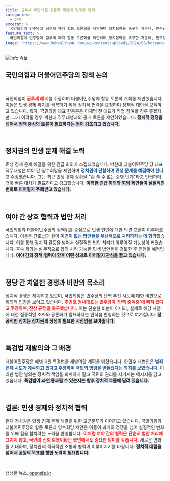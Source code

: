 ```yaml
---
title: 금투세 국민의힘 토론회 제안에 민주당 반격!
categories:
  - 정치
excerpt: >
  국민의힘이 민주당에 금투세 폐지 합동 토론회를 제안하며 정치협력을 촉구한 가운데, 민주당은 민생 경제 위기 극복을 위한 영수회담을 요청했습니다. 여야의 갈등 속에서 민생 해결의 실마리가 열릴까요? 클릭으로 확인하세요!
feature_text: >
  국민의힘이 민주당에 금투세 폐지 합동 토론회를 제안하며 정치협력을 촉구한 가운데, 민주당은 민생 경제 위기 극복을 위한 영수회담을 요청했습니다. 여야의 갈등 속에서 민생 해결의 실마리가 열릴까요? 클릭으로 확인하세요!
image: 'https://www.behealthy4u.com/wp-content/uploads/2024/06/koreanews.jpg'
---
```


<p><img src="https://www.behealthy4u.com/wp-content/uploads/2024/06/koreanews.jpg" alt="info 속보" /></p>

<h2 data-ke-size="size26">국민의힘과 더불어민주당의 정책 논의</h2>

<p data-ke-size="size16">&nbsp;</p>

<p>국민의힘이 <b><span style="color: #ee2323;">금투세 폐지</span></b>를 주장하며 더불어민주당에 합동 토론회 개최를 제안했습니다. 이들은 민생 경제 위기를 극복하기 위해 정치적 협력을 요청하며 정책적 대안을 모색하고 있습니다. 특히, 국민의힘 대표 한동훈은 이재명 전 대표가 직접 참여할 경우 좋겠지만, 그가 어려울 경우 박찬대 직무대행과의 공개 토론을 제안하였습니다. <b><span style="background-color: #21538527;">정치적 정쟁을 넘어서 정책 중심의 토론이 필요하다는 점이 강조되고 있습니다.</span></b> </p>

<p data-ke-size="size16">&nbsp;</p>

<h2 data-ke-size="size26">정치권의 민생 문제 해결 노력</h2>

<p>민생 경제 문제 해결을 위한 긴급 회의가 소집되었습니다. 박찬대 더불어민주당 당 대표 직무대행은 여야 간 영수회담을 제안하며 <b><span style="color: #1a5490;">정치권이 단합하여 민생 문제를 해결해야 한다</span></b>고 주장했습니다. 그는 최근 민생 경제 상황을 "손 쓸 수 없는 중병 단계"라고 언급하며 더욱 빠른 대처가 필요하다고 경고했습니다. <b><span style="background-color: #21538527;">이러한 긴급 회의와 회담 제안들이 실질적인 변화로 이어질지 주목받고 있습니다.</span></b></p>

<p data-ke-size="size16">&nbsp;</p>

<h2 data-ke-size="size26">여야 간 상호 협력과 법안 처리</h2>

<p>국민의힘과 더불어민주당의 정책위를 중심으로 민생 현안에 대한 의견 교환이 이루어졌습니다. 이들은 간호법과 같이 <b><span style="color: #1a5490;">이견이 없는 법안들을 우선적으로 처리하자는 데 합의</span></b>했습니다. 이를 통해 정치적 갈등을 넘어서 실질적인 법안 처리가 이루어질 가능성이 커졌습니다. 후속 회의는 실무적으로 합의 처리 가능한 민생 법안들을 검토한 후 진행될 예정입니다. <b><span style="background-color: #21538527;">여야 간의 정책 협력이 향후 어떤 성과로 이어질지 관심을 끌고 있습니다.</span></b></p>

<p data-ke-size="size16">&nbsp;</p>

<h2 data-ke-size="size26">정당 간 치열한 경쟁과 비판의 목소리</h2>

<p>정치적 경쟁은 계속되고 있으며, 국민의힘은 민주당의 탄핵 추진 시도에 대한 비판으로 회의적 입장을 보이고 있습니다. <b><span style="color: #ee2323;">추경호 원내대표는 민주당이 '탄핵 중독증'에 빠져 있다고 주장하며, 진상 규명을 촉구했습니다.</span></b> 이는 단순한 비판이 아니라, 실제로 해당 사안에 대한 집중적인 조사와 공론화가 필요하다는 인식을 반영하는 것으로 여겨집니다. <b><span style="background-color: #21538527;">성공적인 정치는 정치권의 상생이 필요한 시점임을 보여줍니다.</span></b></p>

<p data-ke-size="size16">&nbsp;</p>

<h2 data-ke-size="size26">특검법 재발의와 그 배경</h2>

<p>더불어민주당은 해병대원 특검법을 재발의할 계획을 밝혔습니다. 한민수 대변인은 <b><span style="color: #1a5490;">범죄 은폐 시도가 계속되고 있다고 주장하며 국민의 명령을 받들겠다는 의지를 보였습니다.</span></b> 이러한 법안 발의는 정치적 책임을 회피하지 말고 국민의 권리를 지키자는 메시지를 담고 있습니다. <b><span style="background-color: #21538527;">특검법이 과연 통과될 수 있는지는 향후 정치적 흐름에 달려 있습니다.</span></b></p>

<p data-ke-size="size16">&nbsp;</p>

<h2 data-ke-size="size26">결론: 민생 경제와 정치적 협력</h2>

<p>현재 정치권은 민생 경제 문제 해결을 위한 고군분투가 이어지고 있습니다. 국민의힘과 더불어민주당의 합동 토론과 영수회담 제안은 이들이 과거의 정쟁을 넘어 실질적인 변화를 위해 힘을 합치려는 노력을 반영합니다. <b><span style="color: #ee2323;">이처럼 여야 간의 협력은 단순히 법안 처리에 그치지 않고, 국민의 신뢰 회복이라는 측면에서도 중요한 의미를 갖습니다.</span></b> 새로운 변화를 기대하며, 정치권의 적극적인 소통과 협력이 이루어지기를 바랍니다. <b><span style="background-color: #21538527;">정치적 대립을 넘어서 공동의 목표를 향한 노력이 필요합니다.</span></b> </p>

<p data-ke-size="size16">&nbsp;</p>
생생한 뉴스, <a href="https://opensis.kr" rel="dofollow">opensis.kr</a>


